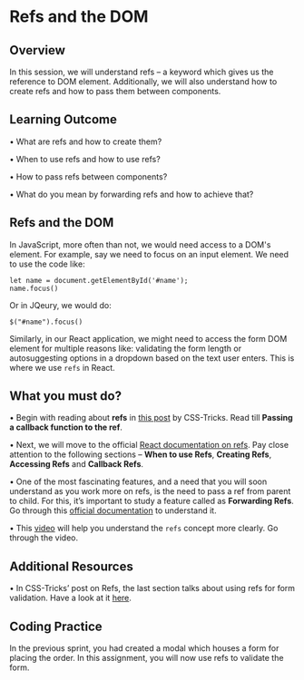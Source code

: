 ﻿# **Refs and the DOM**

## Overview

In this session, we will understand refs – a keyword which gives us the reference to DOM element. Additionally, we will also understand how to create refs and how to pass them between components.

## Learning Outcome

•	What are refs and how to create them?

•	When to use refs and how to use refs?

•	How to pass refs between components?

•	What do you mean by forwarding refs and how to achieve that?

## Refs and the DOM

In JavaScript, more often than not, we would need access to a DOM's element. For example, say we need to focus on an input element. We need to use the code like:

```
let name = document.getElementById('#name');
name.focus()
```
Or in JQeury, we would do:

``` 
$("#name").focus()
```

Similarly, in our React application, we might need to access the form DOM element for multiple reasons like: validating the form length or autosuggesting options in a dropdown based on the text user enters. This is where we use ```refs``` in React.

## What you must do?

•	Begin with reading about **refs** in [this post](https://css-tricks.com/working-with-refs-in-react/) by CSS-Tricks. Read till **Passing a callback function to the ref**.

•	Next, we will move to the official [React documentation on refs](https://reactjs.org/docs/refs-and-the-dom.html). Pay close attention to the following sections – **When to use Refs**, **Creating Refs**, **Accessing Refs** and **Callback Refs**. 

•	One of the most fascinating features, and a need that you will soon understand as you work more on refs, is the need to pass a ref from parent to child. For this, it’s important to study a feature called as **Forwarding Refs**. Go through this [official documentation](https://reactjs.org/docs/forwarding-refs.html) to understand it.

•	This [video](https://www.youtube.com/watch?v=tiytyGEodl0) will help you understand the `refs` concept more clearly. Go through the video.


## Additional Resources
•	In CSS-Tricks’ post on Refs, the last section talks about using refs for form validation. Have a look at it [here](https://css-tricks.com/working-with-refs-in-react/).

## Coding Practice

In the previous sprint, you had created a modal which houses a form for placing the order. In this assignment, you will now use refs to validate the form.
